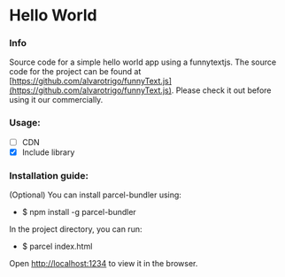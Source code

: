 # Hello World

### Info
Source code for a simple hello world app using a funnytextjs. The source code for the project can be found at [https://github.com/alvarotrigo/funnyText.js](https://github.com/alvarotrigo/funnyText.js). Please check it out before using it our commercially.

### Usage:
- [ ] CDN
- [x] Include library

### Installation guide:
(Optional) You can install parcel-bundler using:
- $ npm install -g parcel-bundler

In the project directory, you can run:
- $ parcel index.html

Open [http://localhost:1234](http://localhost:1234) to view it in the browser.